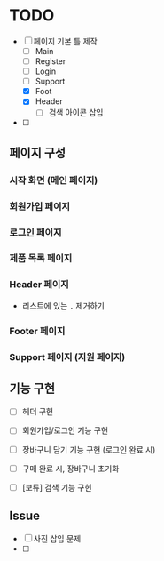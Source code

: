 # TODO

- [ ] 페이지 기본 틀 제작
  - [ ] Main
  - [ ] Register
  - [ ] Login
  - [ ] Support
  - [X] Foot
  - [X] Header
    - [ ] 검색 아이콘 삽입
- [ ]

## 페이지 구성

### 시작 화면 (메인 페이지)

### 회원가입 페이지

### 로그인 페이지

### 제품 목록 페이지

### Header 페이지

- 리스트에 있는 `.` 제거하기

### Footer 페이지

### Support 페이지 (지원 페이지)

## 기능 구현

- [ ] 헤더 구현
- [ ] 회원가입/로그인 기능 구현
- [ ] 장바구니 담기 기능 구현 (로그인 완료 시)
- [ ] 구매 완료 시, 장바구니 초기화
- [ ] [보류] 검색 기능 구현



## Issue

- [ ] 사진 삽입 문제
- [ ]
